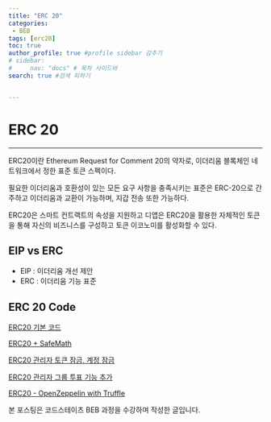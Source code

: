 ```yaml
---
title: "ERC 20"
categories:
 - BEB
tags: [erc20] 
toc: true
author_profile: true #profile sidebar 감추기
# sidebar:
#     nav: "docs" # 목차 사이드바
search: true #검색 피하기


---
```




# ERC 20

------

ERC20이란 Ethereum Request for Comment 20의 약자로, 이더리움 블록체인 네트워크에서 정한 표준 토큰 스펙이다.

필요한 이더리움과 호환성이 있는 모든 요구 사항을 충족시키는 표준은 ERC-20으로 간주하고 이더리움과 교환이 가능하며, 지갑 전송 또한 가능하다.

ERC20은 스마트 컨트랙트의 속성을 지원하고 디앱은 ERC20을 활용한 자체적인 토큰을 통해 자신의 비즈니스를 구성하고 토큰 이코노미를 활성화할 수 있다.



## EIP vs ERC

- EIP : 이더리움 개선 제안
- ERC : 이더리움 기능 표준



## ERC 20 Code

[ERC20 기본 코드](https://github.com/apfl99/SolidityPractice/blob/main/ERC20/ERC20Basic.sol)

[ERC20 + SafeMath](https://github.com/apfl99/SolidityPractice/blob/main/ERC20/ERC20WithSafeMath.sol)

[ERC20 관리자 토큰 잠금, 계정 잠금](https://github.com/apfl99/SolidityPractice/blob/main/ERC20/ERC20WithOwnerHelperTokenLock.sol)

[ERC20 관리자 그룹 투표 기능 추가](https://github.com/apfl99/SolidityPractice/blob/main/ERC20/ERC20OwnerVote.sol)

[ERC20 - OpenZeppelin with Truffle](https://github.com/apfl99/openZepplinSample)



<div class="notice">
  <p>본 포스팅은 코드스테이츠 BEB 과정을 수강하며 작성한 글입니다.</p>
</div>
